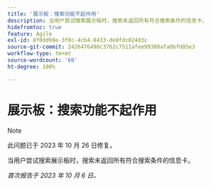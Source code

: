 ```yaml
---
title: '展示板：搜索功能不起作用'
description: 当用户尝试搜索展示板时，搜索未返回所有符合搜索条件的信息卡。
hidefromtoc: true
feature: Agile
exl-id: 8f0dd99e-3f0c-4cb4-8433-de8fdc02403c
source-git-commit: 2426476490c3762c7511afee99380afa0bfd85e3
workflow-type: tm+mt
source-wordcount: '60'
ht-degree: 100%

---
```


# 展示板：搜索功能不起作用

>[!NOTE]
>
>此问题已于 2023 年 10 月 26 日修复。

当用户尝试搜索展示板时，搜索未返回所有符合搜索条件的信息卡。

_首次报告于 2023 年 10 月 6 日。_
